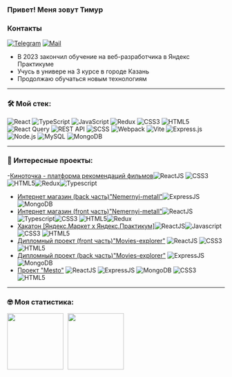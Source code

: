 ### Привет! Меня зовут Тимур

### Контакты 

[![Telegram](https://img.shields.io/badge/Telegram-orange?logo=telegram&logoColor=white)](https://t.me/awesometimur) [![Mail](https://img.shields.io/badge/Email-red?logo=gmail&logoColor=white)](mailto:sosalnet@yandex.ru)


- В 2023 закончил обучение на веб-разработчика в Яндекс Практикуме
- Учусь в универе на 3 курсе в городе Казань
- Продолжаю обучаться новым технологиям

---

### &#128736; Мой стек:
![React](https://img.shields.io/badge/react-%2320232a.svg?style=for-the-badge&logo=react&logoColor=%2361DAFB)
![TypeScript](https://img.shields.io/badge/typescript-%23007ACC.svg?style=for-the-badge&logo=typescript&logoColor=white)
![JavaScript](https://img.shields.io/badge/javascript-%23323330.svg?style=for-the-badge&logo=javascript&logoColor=%23F7DF1E)
![Redux](https://img.shields.io/badge/redux-%23593d88.svg?style=for-the-badge&logo=redux&logoColor=white)
![CSS3](https://img.shields.io/badge/css3-%231572B6.svg?style=for-the-badge&logo=css3&logoColor=white)
![HTML5](https://img.shields.io/badge/html5-%23E34F26.svg?style=for-the-badge&logo=html5&logoColor=white)
![React Query](https://img.shields.io/badge/React%20Query-%23212121.svg?style=for-the-badge&logo=react-query&logoColor=%23FF4154)
![REST API](https://img.shields.io/badge/REST%20API-%23266999.svg?style=for-the-badge)
![SCSS](https://img.shields.io/badge/SCSS-%23CC6699.svg?style=for-the-badge&logo=sass&logoColor=white)
![Webpack](https://img.shields.io/badge/webpack-%238DD6F9.svg?style=for-the-badge&logo=webpack&logoColor=black)
![Vite](https://img.shields.io/badge/vite-%23646CFF.svg?style=for-the-badge&logo=vite&logoColor=white)
![Express.js](https://img.shields.io/badge/Express.js-%23404d59.svg?style=for-the-badge)
![Node.js](https://img.shields.io/badge/Node.js-%2343853D.svg?style=for-the-badge&logo=node.js&logoColor=white)
![MySQL](https://img.shields.io/badge/MySQL-%2300758F.svg?style=for-the-badge&logo=mysql&logoColor=white)
![MongoDB](https://img.shields.io/badge/MongoDB-%234ea94b.svg?style=for-the-badge&logo=mongodb&logoColor=white)

---

### &#127875; Интересные проекты:
-[Киноточка - платформа рекомендаций фильмов](https://github.com/timuritodev/kinotochka-frontend)<img src="https://img.shields.io/badge/ReactJS-yellow?logo=React&logoColor=white" alt="ReactJS" title="ReactJS"/> <img src="https://img.shields.io/badge/CSS3-yellow?logo=css3&logoColor=white" alt="CSS3" title="CSS3"/> <img src="https://img.shields.io/badge/HTML5-yellow?logo=html5&logoColor=white" alt="HTML5" title="HTML5"/><img src="https://img.shields.io/badge/Redux-yellow?logo=html5&logoColor=white" alt="Redux" title="Redux"/><img src="https://img.shields.io/badge/Typescript-yellow?logo=html5&logoColor=white" alt="Typescript" title="Typescript"/>
- [Интернет магазин (back часть)"Nemernyi-metall"](https://github.com/timuritodev/nemerniy-metall-api)<img src="https://img.shields.io/badge/ExpressJS-yellow?logo=express&logoColor=white" alt="ExpressJS" title="ExpressJS"/> <img src="https://img.shields.io/badge/MongoDB-yellow?logo=MongoDB&logoColor=white" alt="MongoDB" title="MongoDB"/>
- [Интернет магазин (front часть)"Nemernyi-metall"](https://github.com/timuritodev/nemerniy-metall)<img src="https://img.shields.io/badge/ReactJS-yellow?logo=React&logoColor=white" alt="ReactJS" title="ReactJS"/><img src="https://img.shields.io/badge/Typescript-yellow?logo=html5&logoColor=white" alt="Typescript" title="Typescript"/><img src="https://img.shields.io/badge/CSS3-yellow?logo=css3&logoColor=white" alt="CSS3" title="CSS3"/> <img src="https://img.shields.io/badge/HTML5-yellow?logo=html5&logoColor=white" alt="HTML5" title="HTML5"/><img src="https://img.shields.io/badge/Redux-yellow?logo=html5&logoColor=white" alt="Redux" title="Redux"/>
- [Хакатон [Яндекс.Маркет х Яндекс.Практикум]](https://github.com/timuritodev/yandex_hackaton_pack_project)<img src="https://img.shields.io/badge/ReactJS-yellow?logo=React&logoColor=white" alt="ReactJS" title="ReactJS"/><img src="https://img.shields.io/badge/Javascript-yellow?logo=html5&logoColor=white" alt="Javascript" title="Javascript"/><img src="https://img.shields.io/badge/CSS3-yellow?logo=css3&logoColor=white" alt="CSS3" title="CSS3"/> <img src="https://img.shields.io/badge/HTML5-yellow?logo=html5&logoColor=white" alt="HTML5" title="HTML5"/>
- [Дипломный проект (front часть)"Movies-explorer"](https://github.com/timuritodev/movies-explorer-frontend) <img src="https://img.shields.io/badge/ReactJS-yellow?logo=React&logoColor=white" alt="ReactJS" title="ReactJS"/> <img src="https://img.shields.io/badge/CSS3-yellow?logo=css3&logoColor=white" alt="CSS3" title="CSS3"/> <img src="https://img.shields.io/badge/HTML5-yellow?logo=html5&logoColor=white" alt="HTML5" title="HTML5"/>
- [Дипломный проект (back часть)"Movies-explorer"](https://github.com/timuritodev/movies-explorer-api) <img src="https://img.shields.io/badge/ExpressJS-yellow?logo=express&logoColor=white" alt="ExpressJS" title="ExpressJS"/> <img src="https://img.shields.io/badge/MongoDB-yellow?logo=MongoDB&logoColor=white" alt="MongoDB" title="MongoDB"/>
- [Проект "Mesto"](https://github.com/timuritodev/react-mesto-api-full) <img src="https://img.shields.io/badge/ReactJS-yellow?logo=React&logoColor=white" alt="ReactJS" title="ReactJS"/> <img src="https://img.shields.io/badge/ExpressJS-yellow?logo=express&logoColor=white" alt="ExpressJS" title="ExpressJS"/> <img src="https://img.shields.io/badge/MongoDB-yellow?logo=MongoDB&logoColor=white" alt="MongoDB" title="MongoDB"/> <img src="https://img.shields.io/badge/CSS3-yellow?logo=css3&logoColor=white" alt="CSS3" title="CSS3"/> <img src="https://img.shields.io/badge/HTML5-yellow?logo=html5&logoColor=white" alt="HTML5" title="HTML5"/>

---

### &#129299; Моя статистика:
<!-- [![Codewarrior Profile Badges](https://www.codewars.com/users/timuritodev/badges/large)](https://www.codewars.com/users/timuritodev) -->
<div>
<a href="https://github-readme-stats.vercel.app/api?username=timuritodev&hide=contribs&show_icons=true">
  <img  align="left" height="130" style="margin-right: 10px" src="https://github-readme-stats.vercel.app/api?username=timuritodev&hide=contribs&show_icons=true" />
</a>
<a href="https://github-readme-stats.vercel.app/api/top-langs/?username=timuritodev&layout=compact">
  <img align="left" height="130" src="https://github-readme-stats.vercel.app/api/top-langs/?username=timuritodev&layout=compact" />
</a>
</div>